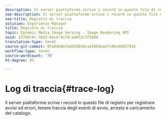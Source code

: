 ```yaml
---
description: Il server piattaforme scrive i record in questo file di registro per registrare avvisi ed errori, tenere traccia degli eventi di avvio, arresto e caricamento del catalogo.
seo-description: Il server piattaforme scrive i record in questo file di registro per registrare avvisi ed errori, tenere traccia degli eventi di avvio, arresto e caricamento del catalogo.
seo-title: Registro di traccia
solution: Experience Manager
title: Registro di traccia
topic: Dynamic Media Image Serving - Image Rendering API
uuid: 227b4c6c-38d3-4acd-8cfd-aa812c3f260d
translation-type: tm+mt
source-git-commit: 97a84e8e7edd3d834ca42069eae7c09c00d57938
workflow-type: tm+mt
source-wordcount: '78'
ht-degree: 0%

---
```



# Log di traccia{#trace-log}

Il server piattaforme scrive i record in questo file di registro per registrare avvisi ed errori, tenere traccia degli eventi di avvio, arresto e caricamento del catalogo.

